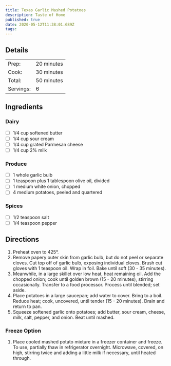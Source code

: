 ```yaml
---
title: Texas Garlic Mashed Potatoes
description: Taste of Home
published: true
date: 2020-05-12T11:38:01.689Z
tags: 
---
```


## Details
|||
|:-|:-|
|Prep:|20 minutes|
|Cook:|30 minutes|
|Total:|50 minutes|
|Servings:|6|

## Ingredients
### Dairy
- [ ] 1/4 cup softened butter
- [ ] 1/4 cup sour cream
- [ ] 1/4 cup grated Parmesan cheese
- [ ] 1/4 cup 2% milk

### Produce
- [ ] 1 whole garlic bulb
- [ ] 1 teaspoon plus 1 tablespoon olive oil, divided
- [ ] 1 medium white onion, chopped
- [ ] 4 medium potatoes, peeled and quartered

### Spices
- [ ] 1/2 teaspoon salt
- [ ] 1/4 teaspoon pepper

## Directions
1. Preheat oven to 425&deg;.
1. Remove papery outer skin from garlic bulb, but do not peel or separate cloves. Cut top off of garlic bulb, exposing individual cloves. Brush cut gloves with 1 teaspoon oil. Wrap in foil. Bake until soft (30 - 35 minutes).
1. Meanwhile, in a large skillet over low heat, heat remaining oil. Add the chopped onion; cook until golden brown (15 - 20 minutes), stirring occasionally. Transfer to a food processor. Process until blended; set aside.
1. Place potatoes in a large saucepan; add water to cover. Bring to a boil. Reduce heat; cook, uncovered, until tender (15 - 20 minutes). Drain and return to pan.
1. Squeeze softened garlic onto potatoes; add butter, sour cream, cheese, milk, salt, pepper, and onion. Beat until mashed.

### Freeze Option
1. Place cooled mashed potato mixture in a freezer container and freeze. To use, partially thaw in refrigerator overnight. Microwave, covered, on high, stirring twice and adding a little milk if necessary, until heated through.